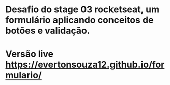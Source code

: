 # Desafio do stage 03 rocketseat, um formulário aplicando conceitos de botões e validação.
# Versão live https://evertonsouza12.github.io/formulario/